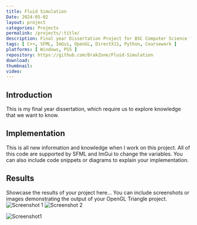 ```yaml
---
title: Fluid Simulation
Date: 2024-05-02
layout: project
categories: Projects
permalink: /projects/:title/
description: Final year Dissertation Project for BSC Computer Science for Games, Exploring CPU-Side Fluid Simulation 
tags: [ C++, SFML, ImGui, OpenGL, DirectX11, Python, Coursework ]
platforms: [ Windows, PS5 ]
repository: https://github.com/DrakZone/Fluid-Simulation
download: 
thumbnail:
video:
---
```

## Introduction
This is my final year dissertation, which require us to explore knowledge that we want to know.

## Implementation
This is all new information and knowledge when I work on this project. All of this code are supported by SFML and ImGui to change the variables. 
You can also include code snippets or diagrams to explain your implementation.

## Results
Showcase the results of your project here...
You can include screenshots or images demonstrating the output of your OpenGL Triangle project.
<img src="image1.jpg" alt="Screenshot 1">
<img src="image2.jpg" alt="Screenshot 2">

![Screenshot1]()